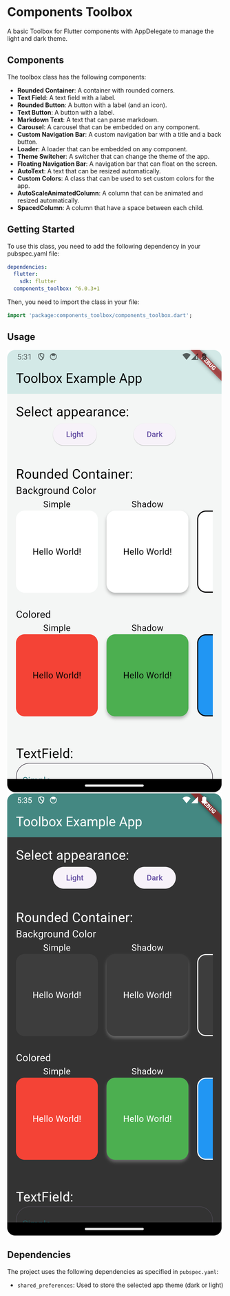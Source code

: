# Components Toolbox

A basic Toolbox for Flutter components with AppDelegate to manage the light and dark theme.

## Components
The toolbox class has the following components:

- **Rounded Container**: A container with rounded corners.
- **Text Field**: A text field with a label.
- **Rounded Button**: A button with a label (and an icon).
- **Text Button**: A button with a label.
- **Markdown Text**: A text that can parse markdown.
- **Carousel**: A carousel that can be embedded on any component.
- **Custom Navigation Bar**: A custom navigation bar with a title and a back button.
- **Loader**: A loader that can be embedded on any component.
- **Theme Switcher**: A switcher that can change the theme of the app.
- **Floating Navigation Bar**: A navigation bar that can float on the screen.
- **AutoText**: A text that can be resized automatically.
- **Custom Colors**: A class that can be used to set custom colors for the app.
- **AutoScaleAnimatedColumn**: A column that can be animated and resized automatically.
- **SpacedColumn**: A column that have a space between each child.

## Getting Started

To use this class, you need to add the following dependency in your pubspec.yaml file:

```yaml
dependencies:
  flutter:
    sdk: flutter
  components_toolbox: ^6.0.3+1
```

Then, you need to import the class in your file:

```dart
import 'package:components_toolbox/components_toolbox.dart';
```

## Usage
![light.png](assets%2Flight.png)
![dark.png](assets%2Fdark.png)

## Dependencies
The project uses the following dependencies as specified in `pubspec.yaml`:

- `shared_preferences`: Used to store the selected app theme (dark or light)